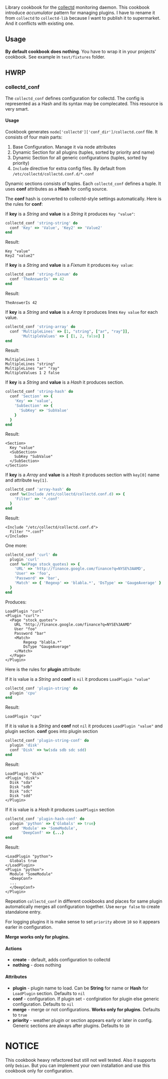 Library cookbook for the [collectd](http://collectd.org/) monitoring daemon.
This cookbook introduce *accumulator* pattern for managing plugins.
I have to rename it from `collectd` to `collectd-lib` because I want to publish it to supermarket. And it conflicts with existing one.

## Usage

**By default cookbook does nothing**. You have to wrap it in your projects' cookbook. See example in `test/fixtures` folder.

## HWRP

### collectd\_conf

The `collectd_conf` defines configuration for collectd. The config is represented as a Hash and its syntax may be complecated.
This resource is very smart.

#### Usage

Cookbook generates `node['collectd']['conf_dir']/collectd.conf` file. It consists of four main parts:

1. Base Configuration. Manage it via node attributes
1. Dynamic Section for all plugins (tuples, sorted by priority and name)
1. Dynamic Section for all generic configurations (tuples, sorted by priority)
1. `Include` directive for extra config files. By default from `/etc/collectd/collectd.conf.d/*.conf`

Dynamic sections consists of tuples. Each `collectd_conf` defines a tuple. It uses **conf** attributes as a **Hash** for config source.

The **conf** hash is converted to collectd-style settings automatically. Here is the rules for **conf**:

If **key** is a *String* and **value** is a *String* it produces `Key "value"`:

```ruby
collectd_conf 'string-string' do
  conf 'Key' => 'Value', 'Key2' => 'Value2'
end
```

Result:

```
Key "value"
Key2 "value2"
```

If **key** is a *String* and **value** is a *Fixnum* it produces `Key value`:

```ruby
collectd_conf 'string-fixnum' do
  conf 'TheAnswerIs' => 42
end
```

Result:

```
TheAnswerIs 42
```

If **key** is a *String* and **value** is a *Array* it produces lines `Key value` for each value.

```ruby
collectd_conf 'string-array' do
  conf 'MultipleLines' => [1, "string", ["ar", "ray"]],
       'MultipleValues' => [ [1, 2, false] ]
end
```

Result:

```
MultipleLines 1
MultipleLines "string"
MultipleLines "ar" "ray"
MultipleValues 1 2 false
```

If **key** is a *String* and **value** is a *Hash* it produces section.

```ruby
collectd_conf 'string-hash' do
  conf 'Section' => {
    'Key' => 'value',
    'SubSection' => {
      'SubKey' => 'SubValue'
    }
  }
end
```

Result:

```
<Section>
  Key "value"
  <SubSection>
    SubKey "SubValue"
  </SubSection>
</Section>
```

If **key** is a *Array* and **value** is a *Hash* it produces section with `key[0]` name and attribute `key[1]`.

```ruby
collectd_conf 'array-hash' do
  conf %w(Include /etc/collectd/collectd.conf.d) => {
    'Filter' => '*.conf'
  }
end
```

Result:

```
<Include "/etc/collectd/collectd.conf.d">
  Filter "*.conf"
</Include>
```

One more:

```ruby
collectd_conf 'curl' do
  plugin 'curl'
  conf %w(Page stock_quotes) => {
    'URL' => 'http://finance.google.com/finance?q=NYSE%3AAMD',
    'User' => 'foo',
    'Password' => 'bar',
    'Match' => { 'Regexp' => 'blabla.*', 'DsType' => 'GaugeAverage' }
  }
end
```

Produces:

```
LoadPlugin "curl"
<Plugin "curl">
  <Page "stock_quotes">
    URL "http://finance.google.com/finance?q=NYSE%3AAMD"
    User "foo"
    Password "bar"
    <Match>
        Regexp "blabla.*"
        DsType "GaugeAverage"
    </Match>
  </Page>
</Plugin>
```


Here is the rules for **plugin** attribute:

If it is value is a *String* and **conf** is `nil` it produces `LoadPlugin "value"`

```ruby
collectd_conf 'plugin-string' do
  plugin 'cpu'
end
```

Result:

```
LoadPlugin "cpu"
```

If it is value is a *String* and **conf** not `nil` it produces `LoadPlugin "value"` and plugin section. **conf** goes into plugin section

```ruby
collectd_conf 'plugin-string-conf' do
  plugin 'disk'
  conf 'Disk' => %w(sda sdb sdc sdd)
end
```

Result:

```
LoadPlugin "disk"
<Plugin "disk">
  Disk "sda"
  Disk "sdb"
  Disk "sdc"
  Disk "sdd"
</Plugin>
```

If it is value is a *Hash* it produces `LoadPlugin` section

```ruby
collectd_conf 'plugin-hash-conf' do
  plugin 'python' => {'Globals' => true}
  conf 'Module' => 'SomeModule',
       'DeepConf' => {...}
end
```

Result:

```
<LoadPlugin "python">
  Globals true
</LoadPlugin>
<Plugin "python">
  Module "SomeModule"
  <DeepConf>
  ...
  </DeepConf>
</Plugin>
```

Repeation `collectd_conf` in different cookbooks and places for same plugin automatically merges all configuration together.
Use `merge false` to create standalone entry.

For logging plugins it is make sense to set `priority` above `10` so it appears earler in configuration.

**Merge works only for plugins.**

#### Actions

- **create** - default, adds configuration to collectd
- **nothing** - does nothing

#### Attributes

- **plugin** - plugin name to load. Can be **String** for name or **Hash** for `LoadPlugin` section. Defaults to `nil`
- **conf** - configuration. If plugin set - confgiration for plugin else generic configuration. Defaults to `nil`
- **merge** - merge or not configurations. **Works only for plugins**. Defaults to `true`
- **priority** - weather plugin or section appears early or later in config. Generic sections are always after plugins. Defaults to `10`

# NOTICE

This cookbook heavy refactored but still not well tested. Also it supports only `Debian`. But you can implement your own installation and use this cookbook only for configuration.
